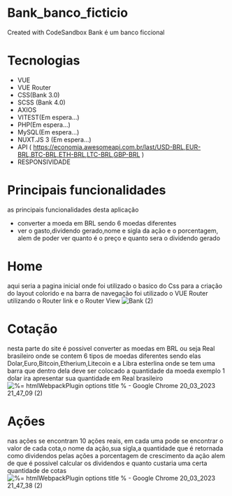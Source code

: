 # Bank_banco_ficticio
Created with CodeSandbox
Bank é um banco ficcional

# Tecnologias
- VUE
- VUE Router
- CSS(Bank 3.0)
- SCSS (Bank 4.0)
- AXIOS
- VITEST(Em espera...)
- PHP(Em espera...)
- MySQL(Em espera...)
- NUXT.JS 3 (Em espera...)
- API ( https://economia.awesomeapi.com.br/last/USD-BRL,EUR-BRL,BTC-BRL,ETH-BRL,LTC-BRL,GBP-BRL )
- RESPONSIVIDADE

# Principais funcionalidades
as principais funcionalidades desta aplicação 
- converter a moeda em BRL sendo 6 moedas diferentes
- ver o gasto,dividendo gerado,nome e sigla da ação e o porcentagem, alem de poder ver quanto é o preço e quanto sera o dividendo gerado
# Home
aqui seria a pagina inicial onde foi utilizado o basico do Css para a criação do layout colorido e na barra de navegação foi utilizado o VUE Router 
utilizando o Router link e o Router View
![Bank (2)](https://user-images.githubusercontent.com/127824847/226495330-4f7ba1a5-d09f-4bce-bc92-ea35ef3d608d.png)
# Cotação
nesta parte do site é possivel converter as moedas em BRL ou seja Real brasileiro onde se contem 6 tipos de moedas diferentes sendo elas
Dolar,Euro,Bitcoin,Etherium,Litecoin e a Libra esterlina onde se tem uma barra que dentro dela deve ser colocado a quantidade da moeda exemplo
1 dolar ira apresentar sua quantidade em Real brasileiro
![_%= htmlWebpackPlugin options title %_ - Google Chrome 20_03_2023 21_47_09 (2)](https://user-images.githubusercontent.com/127824847/226495405-b275be5a-efaf-44df-b77f-85651cc99e10.png)
# Ações
nas ações se encontram 10 ações reais, em cada uma pode se encontrar o valor de cada cota,o nome da ação,sua sigla,a quantidade que é retornada como dividendos pelas ações
a porcentagem de crescimento da ação alem de que é possivel calcular os dividendos e quanto custaria uma certa quantidade de cotas
![_%= htmlWebpackPlugin options title %_ - Google Chrome 20_03_2023 21_47_38 (2)](https://user-images.githubusercontent.com/127824847/226496057-8d93c7a1-a5a8-4aab-b4da-a0110368e191.png)
